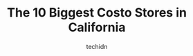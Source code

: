 ---
layout: ampstory
image: https://i0.wp.com/paketmu.com/wp-content/uploads/2023/06/costco-wholesale-0-in-california-1686363625.jpeg?resize=640,853
author: techidn
featured: false
description: Explore the diverse Costo Store scene in California, home to an incredible selection of 10 establishments catering to every taste. Whether youre in search of iconic favorites or undiscovere
title: The 10 Biggest Costo Stores in California
cover:
   title: The 10 Biggest Costo Stores in California
   subtitle: RICKPATE
   background: https://paketmu.com/wp-content/uploads/2023/06/costco-wholesale-0-in-california-1686363625.jpeg

pages: 
 - layout: thirds
   top: <h1>#1 Costco Wholesale</h1>
   bottom: "<p>Busy and great prices as usually. This time here for getting a new prescription and new glasses. Great service and fast. Booked my appointment by phone, and its a great </p>"
   background: https://paketmu.com/wp-content/uploads/2023/06/costco-wholesale-1-in-california-1686363626.jpeg
   backgroundblur: true
 - layout: thirds
   top: <h1>#2 Costco Wholesale</h1>
   bottom: "<p>When you need 80lbs of cereal this is your place. I kean omg. I went to get sodas and bought some personal stuff. What was ment to only be like a $50 trip turned in to 30</p>"
   background: https://paketmu.com/wp-content/uploads/2023/06/costco-wholesale-2-in-california-1686363627.jpeg
   cta:
      link: https://paketmu.com/the-10-biggest-costo-stores-in-california/
      text: The 10 Biggest Costo Stores in California
 - layout: thirds
   top: <h1>#3 Costco Wholesale</h1>
   bottom: "<p>Seemed unsafe at this location with 2 man got escorted out by the police when I entered this Costco around 4ish. Got out to get gas and another car got in trouble with th</p>"
   background: https://paketmu.com/wp-content/uploads/2023/06/costco-wholesale-3-in-california-1686363627.jpeg
   cta:
      link: https://paketmu.com/the-10-biggest-costo-stores-in-california/
      text: The 10 Biggest Costo Stores in California
 - layout: thirds
   top: <h1>#4 Costco Wholesale</h1>
   bottom: "<p>14501 Hindry Ave, Hawthorne, CA 90250, United States</p>"
   background: https://images.unsplash.com/photo-1574169208507-84376144848b?ixlib=rb-4.0.3&ixid=MnwxMjA3fDB8MHxwaG90by1wYWdlfHx8fGVufDB8fHx8&auto=format&fit=crop&w=640&h=853&q=80
   cta:
      link: https://paketmu.com/the-10-biggest-costo-stores-in-california/
      text: The 10 Biggest Costo Stores in California
 - layout: thirds
   top: <h1>#5 Costco Wholesale</h1>
   bottom: "<p>12700 Day St, Moreno Valley, CA 92553, United States</p>"
   background: https://images.unsplash.com/photo-1549241520-425e3dfc01cb?ixlib=rb-4.0.3&ixid=MnwxMjA3fDB8MHxwaG90by1wYWdlfHx8fGVufDB8fHx8&auto=format&fit=crop&w=640&h=853&q=80
   cta:
      link: https://paketmu.com/the-10-biggest-costo-stores-in-california/
      text: The 10 Biggest Costo Stores in California
 - layout: thirds
   top: <h1>#6 Costco Wholesale</h1>
   bottom: "<p>9404 Central Ave, Montclair, CA 91763, United States</p>"
   background: https://images.unsplash.com/photo-1608501821300-4f99e58bba77?ixlib=rb-4.0.3&ixid=MnwxMjA3fDB8MHxwaG90by1wYWdlfHx8fGVufDB8fHx8&auto=format&fit=crop&w=640&h=853&q=80
   cta:
      link: https://paketmu.com/the-10-biggest-costo-stores-in-california/
      text: The 10 Biggest Costo Stores in California
 - layout: thirds
   top: <h1>#7 Costco Wholesale</h1>
   bottom: "<p>28505 Hesperian Blvd, Hayward, CA 94545, United States</p>"
   background: https://images.unsplash.com/photo-1615749413727-825b59a857b5?ixlib=rb-4.0.3&ixid=MnwxMjA3fDB8MHxwaG90by1wYWdlfHx8fGVufDB8fHx8&auto=format&fit=crop&w=640&h=853&q=80
   cta:
      link: https://paketmu.com/the-10-biggest-costo-stores-in-california/
      text: The 10 Biggest Costo Stores in California
 - layout: thirds
   middle: Continue reading...
   background: https://images.unsplash.com/photo-1609083590460-7b8cc0ca65f8?ixlib=rb-4.0.3&ixid=MnwxMjA3fDB8MHxwaG90by1wYWdlfHx8fGVufDB8fHx8&auto=format&fit=crop&w=640&h=853&q=80
   cta:
      link: https://paketmu.com/the-10-biggest-costo-stores-in-california/
      text: The 10 Biggest Costo Stores in California
      
---